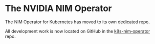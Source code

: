 # The NVIDIA NIM Operator
The NIM Operator for Kubernetes has moved to its own dedicated repo.

All development work is now located on GitHub in the [k8s-nim-operator](https://github.com/NVIDIA/k8s-nim-operator) repo.
